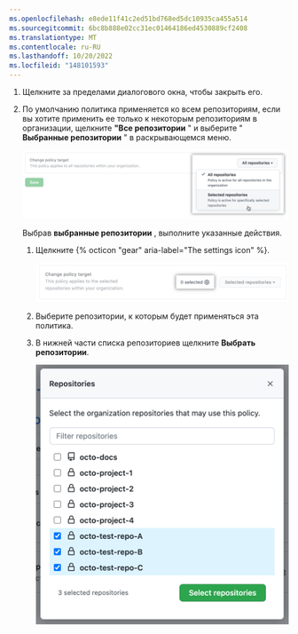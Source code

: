 ```yaml
---
ms.openlocfilehash: e8ede11f41c2ed51bd768ed5dc10935ca455a514
ms.sourcegitcommit: 6bc8b888e02cc31ec01464186ed4530889cf2408
ms.translationtype: MT
ms.contentlocale: ru-RU
ms.lasthandoff: 10/20/2022
ms.locfileid: "148101593"
---
```

1. Щелкните за пределами диалогового окна, чтобы закрыть его.
1. По умолчанию политика применяется ко всем репозиториям, если вы хотите применить ее только к некоторым репозиториям в организации, щелкните **"Все репозитории** " и выберите " **Выбранные репозитории** " в раскрывающемся меню.

   ![Снимок экрана: выбор "Выбранные репозитории"](/assets/images/help/codespaces/selected-repositories.png)

   Выбрав **выбранные репозитории** , выполните указанные действия.
   1. Щелкните {% octicon "gear" aria-label="The settings icon" %}.

      ![Снимок экрана: значок шестеренки для редактирования параметров](/assets/images/help/codespaces/policy-edit.png)

   2. Выберите репозитории, к которым будет применяться эта политика.
   3. В нижней части списка репозиториев щелкните **Выбрать репозитории**.

      ![Снимок экрана: выбранные репозитории для этой политики](/assets/images/help/codespaces/policy-select-repos.png)
